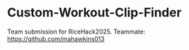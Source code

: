 # Custom-Workout-Clip-Finder
Team submission for RiceHack2025.
Teammate: https://github.com/mahawkins013
